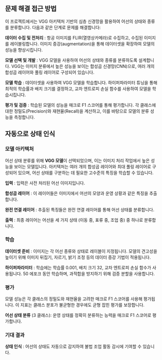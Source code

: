 ## 문제 해결 접근 방법

이 프로젝트에서는 VGG 아키텍처 기반의 심층 신경망을 활용하여 어선의 상태와 종류를 분류합니다. 다음과 같은 단계로 문제를 해결합니다:

**데이터 수집 및 전처리** : 항공 이미지를 FLIR(열영상카메라)로 수집하고, 수집된 이미지를 레이블링합니다. 이미지 증강(augmentation)을 통해 데이터셋을 확장하여 모델의 성능을 향상시킵니다.

**모델 선택 및 개발** : VGG 모델을 사용하여 어선의 상태와 종류를 분류하도록 설계합니다. VGG는 이미지 분류에서 높은 성능을 보이는 합성곱 신경망(CNN)으로, 여러 개의 합성곱 레이어와 풀링 레이어로 구성되어 있습니다.

**모델 학습** : 데이터셋을 사용하여 VGG 모델을 학습합니다. 하이퍼파라미터 튜닝을 통해 최적의 학습률과 배치 크기를 결정하고, 교차 엔트로피 손실 함수를 사용하여 모델을 학습시킵니다.

**평가 및 검증** : 학습된 모델의 성능을 매크로 F1 스코어를 통해 평가합니다. 각 클래스에 대한 정밀도(Precision)와 재현율(Recall)을 계산하고, 이를 바탕으로 모델의 분류 성능을 측정합니다.

##  자동으로 상태 인식


### 모델 아키텍처

어선 상태 분류를 위해 **VGG 모델**이 선택되었으며, 이는 이미지 처리 작업에서 높은 성능을 보이는 모델입니다. 아키텍처는 여러 개의 합성곱 레이어와 최대 풀링 레이어로 구성되어 있으며, 어선 상태를 구분하는 데 필요한 고수준의 특징을 학습할 수 있습니다.

**입력** : 입력은 사전 처리된 어선 이미지입니다.

**합성곱 레이어** : 이 레이어들은 이미지에서 어선의 모양과 운영 상황과 같은 특징을 추출합니다.

**완전 연결 레이어** : 추출된 특징들은 완전 연결 레이어를 통해 어선 상태를 분류합니다.

**출력** : 최종 레이어는 어선을 세 가지 상태 (이동 중, 표류 중, 조업 중) 중 하나로 분류합니다.

### 학습

**데이터셋 준비** : 이미지는 각 어선 종류와 상태로 레이블이 지정됩니다. 모델의 견고성을 높이기 위해 이미지 뒤집기, 자르기, 밝기 조정 등의 데이터 증강 기법이 적용됩니다.

**하이퍼파라미터** : 학습에는 학습률 0.001, 배치 크기 32, 교차 엔트로피 손실 함수가 사용됩니다. 50 에포크 동안 학습하며, 과적합을 방지하기 위해 검증 분할을 사용합니다.

### 평가

모델 성능은 각 클래스의 정밀도와 재현율을 고려한 매크로 F1 스코어를 사용해 평가됩니다. 이 지표는 클래스 분포가 불균형한 경우에도 균형 잡힌 평가를 보장합니다.

**어선 상태 분류** (3 클래스): 운영 상태를 정확히 분류하는 능력을 매크로 F1 스코어로 평가합니다.


### 기대 결과

**상태 인식** : 어선의 상태도 자동으로 감지하여 불법 조업 활동 감시에 기여할 수 있습니다.



